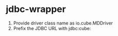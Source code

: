 # jdbc-wrapper
1. Provide driver class name as io.cube.MDDriver
2. Prefix the JDBC URL with jdbc:cube: